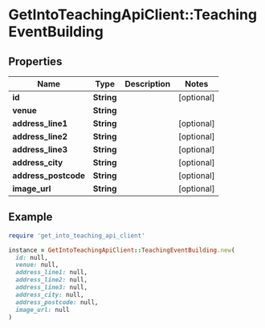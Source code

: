 # GetIntoTeachingApiClient::TeachingEventBuilding

## Properties

| Name | Type | Description | Notes |
| ---- | ---- | ----------- | ----- |
| **id** | **String** |  | [optional] |
| **venue** | **String** |  |  |
| **address_line1** | **String** |  | [optional] |
| **address_line2** | **String** |  | [optional] |
| **address_line3** | **String** |  | [optional] |
| **address_city** | **String** |  | [optional] |
| **address_postcode** | **String** |  | [optional] |
| **image_url** | **String** |  | [optional] |

## Example

```ruby
require 'get_into_teaching_api_client'

instance = GetIntoTeachingApiClient::TeachingEventBuilding.new(
  id: null,
  venue: null,
  address_line1: null,
  address_line2: null,
  address_line3: null,
  address_city: null,
  address_postcode: null,
  image_url: null
)
```


